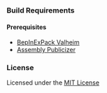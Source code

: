 ### Build Requirements

#### Prerequisites

- [BepInExPack Valheim](https://valheim.thunderstore.io/package/denikson/BepInExPack_Valheim/)
- [Assembly Publicizer](https://github.com/MrPurple6411/Bepinex-Tools/releases/latest)

### License

Licensed under the [MIT License](https://choosealicense.com/licenses/mit/)